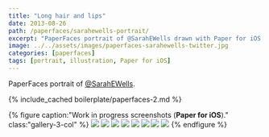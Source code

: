 ```yaml
---
title: "Long hair and lips"
date: 2013-08-26
path: /paperfaces/sarahewells-portrait/
excerpt: "PaperFaces portrait of @SarahEWells drawn with Paper for iOS on an iPad."
image: ../../assets/images/paperfaces-sarahewells-twitter.jpg
categories: [paperfaces]
tags: [portrait, illustration, Paper for iOS]
---
```


PaperFaces portrait of [@SarahEWells](https://twitter.com/sarahewells).

{% include_cached boilerplate/paperfaces-2.md %}

{% figure caption:"Work in progress screenshots (**Paper for iOS**)." class:"gallery-3-col" %}
[![](../../assets/images/paperfaces-sarahewells-process-1-600.jpg)](../../assets/images/paperfaces-sarahewells-process-1-lg.jpg)
[![](../../assets/images/paperfaces-sarahewells-process-2-600.jpg)](../../assets/images/paperfaces-sarahewells-process-2-lg.jpg)
[![](../../assets/images/paperfaces-sarahewells-process-3-600.jpg)](../../assets/images/paperfaces-sarahewells-process-3-lg.jpg)
[![](../../assets/images/paperfaces-sarahewells-process-4-600.jpg)](../../assets/images/paperfaces-sarahewells-process-4-lg.jpg)
[![](../../assets/images/paperfaces-sarahewells-process-5-600.jpg)](../../assets/images/paperfaces-sarahewells-process-5-lg.jpg)
[![](../../assets/images/paperfaces-sarahewells-process-6-600.jpg)](../../assets/images/paperfaces-sarahewells-process-6-lg.jpg)
[![](../../assets/images/paperfaces-sarahewells-process-7-600.jpg)](../../assets/images/paperfaces-sarahewells-process-7-lg.jpg)
[![](../../assets/images/paperfaces-sarahewells-process-8-600.jpg)](../../assets/images/paperfaces-sarahewells-process-8-lg.jpg)
{% endfigure %}
